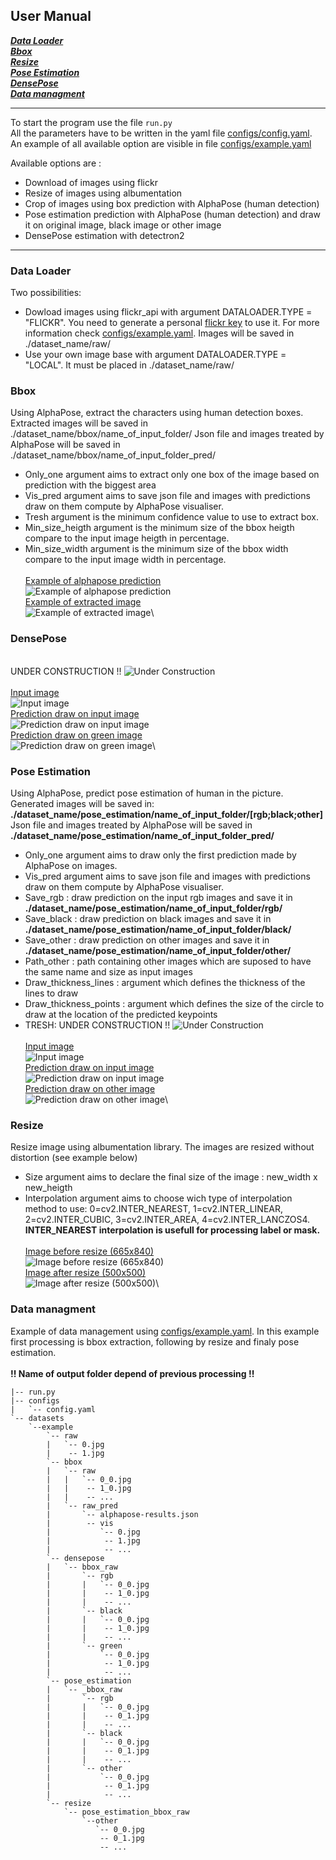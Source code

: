 ## User Manual
[***Data Loader***](#Data-Loader) \
[***Bbox***](#Bbox) \
[***Resize***](#Resize) \
[***Pose Estimation***](#Pose-Estimation) \
[***DensePose***](#DensePose) \
[***Data managment***](#Data-managment) 

---
To start the program use the file `run.py`\
All the parameters have to be written in the yaml file [configs/config.yaml](../configs/config.yaml). An example of all available option are visible in file [configs/example.yaml](../configs/example.yaml)

Available options are :
- Download of images using flickr
- Resize of images using albumentation
- Crop of images using box prediction with AlphaPose (human detection)
- Pose estimation prediction with AlphaPose (human detection) and draw it on original image, black image or other image
- DensePose estimation with detectron2


---
### Data Loader
Two possibilities:
- Dowload images using flickr_api with argument DATALOADER.TYPE = "FLICKR". You need to generate a personal [flickr key](http://www.cmssupport.utoronto.ca/help/Creating_a_Flickr_API_key.htm) to use it. For more information check [configs/example.yaml](../configs/example.yaml). Images will be saved in ./dataset_name/raw/
- Use your own image base with argument DATALOADER.TYPE = "LOCAL". It must be placed in ./dataset_name/raw/

### Bbox
Using AlphaPose, extract the characters using human detection boxes.
Extracted images will be saved in ./dataset_name/bbox/name_of_input_folder/
Json file and images treated by AlphaPose will be saved in ./dataset_name/bbox/name_of_input_folder_pred/
- Only_one argument aims to extract only one box of the image based on prediction with the biggest area
- Vis_pred argument aims to save json file and images with predictions draw on them compute by AlphaPose visualiser.
- Tresh argument is the minimum confidence value to use to extract box. 
- Min_size_heigth argument is the minimum size of the bbox heigth compare to the input image heigth in percentage.
- Min_size_width argument is the minimum size of the bbox width compare to the input image width in percentage.\
\
[Example of alphapose prediction](../datasets/example/bbox/raw_pred/vis/1.jpg)\
![Example of alphapose prediction](../datasets/example/bbox/raw_pred/vis/1.jpg)\
[Example of extracted image](../datasets/example/bbox/raw/1_0.jpg)\
![Example of extracted image](../datasets/example/bbox/raw/1_0.jpg)\

### DensePose
\
UNDER CONSTRUCTION !!
![Under Construction](image/under_construction2.gif)\
\
[Input image](../datasets/example/bbox/raw/1_0.jpg)\
![Input image](../datasets/example/bbox/raw/1_0.jpg)\
[Prediction draw on input image](../datasets/example/densepose/bbox_raw/rgb/1_0.jpg)\
![Prediction draw on input image](../datasets/example/densepose/bbox_raw/rgb/1_0.jpg)\
[Prediction draw on green image](../datasets/example/densepose/bbox_raw/green/1_0.jpg)\
![Prediction draw on green image](../datasets/example/densepose/bbox_raw/green/1_0.jpg)\


### Pose Estimation
Using AlphaPose, predict pose estimation of human in the picture.
Generated images will be saved in: **./dataset_name/pose_estimation/name_of_input_folder/[rgb;black;other]**\
Json file and images treated by AlphaPose will be saved in **./dataset_name/pose_estimation/name_of_input_folder_pred/**
- Only_one argument aims to draw only the first prediction made by AlphaPose on images.
- Vis_pred argument aims to save json file and images with predictions draw on them compute by AlphaPose visualiser.
- Save_rgb : draw prediction on the input rgb images and save it in **./dataset_name/pose_estimation/name_of_input_folder/rgb/**
- Save_black : draw prediction on black images and save it in **./dataset_name/pose_estimation/name_of_input_folder/black/**
- Save_other : draw prediction on other images and save it in **./dataset_name/pose_estimation/name_of_input_folder/other/**
- Path_other : path containing other images which are suposed to have the same name and size as input images
- Draw_thickness_lines : argument which defines the thickness of the lines to draw
- Draw_thickness_points : argument which defines the size of the circle to draw at the location of the predicted keypoints
- TRESH: UNDER CONSTRUCTION !!
![Under Construction](image/under_construction2.gif)\
\
[Input image](../datasets/example/bbox/raw/1_0.jpg)\
![Input image](../datasets/example/bbox/raw/1_0.jpg)\
[Prediction draw on input image](../datasets/example/pose_estimation/bbox_raw/rgb/1_0.jpg)\
![Prediction draw on input image](../datasets/example/pose_estimation/bbox_raw/rgb/1_0.jpg)\
[Prediction draw on other image](../datasets/example/pose_estimation/bbox_raw/other/1_0.jpg)\
![Prediction draw on other image](../datasets/example/pose_estimation/bbox_raw/other/1_0.jpg)\

### Resize
Resize image using albumentation library.
The images are resized without distortion (see example below)
- Size argument aims to declare the final size of the image : new_width x new_heigth
- Interpolation argument aims to choose wich type of interpolation method to use: 0=cv2.INTER_NEAREST, 1=cv2.INTER_LINEAR, 2=cv2.INTER_CUBIC, 3=cv2.INTER_AREA, 4=cv2.INTER_LANCZOS4. **INTER_NEAREST interpolation is usefull for processing label or mask.**\
\
[Image before resize (665x840)](../datasets/example/pose_estimation/bbox_raw/other/1_0.jpg)\
![Image before resize (665x840)](../datasets/example/pose_estimation/bbox_raw/other/1_0.jpg)\
[Image after resize (500x500)](../datasets/example/resize/pose_estimation_bbox_raw/other/1_0.jpg)\
![Image after resize (500x500)](../datasets/example/resize/pose_estimation_bbox_raw/other/1_0.jpg)\


### Data managment
Example of data management using [configs/example.yaml](../configs/example.yaml). In this example first processing is bbox extraction, following by resize and finaly pose estimation.\
\
**!! Name of output folder depend of previous processing !!**
```
|-- run.py
|-- configs
|   `-- config.yaml
`-- datasets
    `--example
        `-- raw
        |   `-- 0.jpg
        |    -- 1.jpg
        `-- bbox
        |   `-- raw
        |   |   `-- 0_0.jpg
        |   |    -- 1_0.jpg
        |   |    -- ...
        |   `-- raw_pred
        |       `-- alphapose-results.json
        |        -- vis
        |           `-- 0.jpg
        |            -- 1.jpg
        |            -- ...
        `-- densepose
        |   `-- bbox_raw
        |       `-- rgb
        |       |   `-- 0_0.jpg
        |       |    -- 1_0.jpg
        |       |    -- ...
        |       `-- black
        |       |   `-- 0_0.jpg
        |       |    -- 1_0.jpg
        |       |    -- ...
        |       `-- green
        |           `-- 0_0.jpg
        |            -- 1_0.jpg  
        |            -- ...             
        `-- pose_estimation
        |   `-- _bbox_raw
        |       `-- rgb
        |       |   `-- 0_0.jpg
        |       |    -- 0_1.jpg
        |       |    -- ...
        |       `-- black
        |       |   `-- 0_0.jpg
        |       |    -- 0_1.jpg
        |       |    -- ...
        |       `-- other
        |           `-- 0_0.jpg
        |            -- 0_1.jpg
        |            -- ...
        `-- resize
            `-- pose_estimation_bbox_raw
                `--other
                   `-- 0_0.jpg
                    -- 0_1.jpg
                    -- ...
```